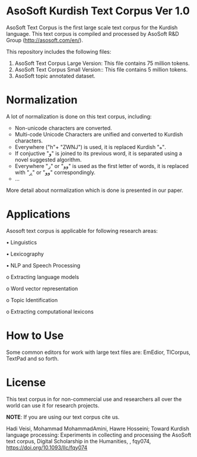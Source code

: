 # AsoSoft Kurdish Text Corpus Ver 1.0
AsoSoft Text Corpus is the first large scale text corpus for the Kurdish language. This text corpus is compiled and processed by AsoSoft R&D Group (http://asosoft.com/en/). 

This repository includes the following files:
1. AsoSoft Text Corpus Large Version: This file contains 75 million tokens.
2. AsoSoft Text Corpus Small Version:: This file contains 5 million tokens.
3. AsoSoft topic annotated dataset.

# Normalization
A lot of normalization is done on this text corpus, including:
 <ul style="list-style-type:circle">
  <li>Non-unicode characters are converted.</li>
  <li>Multi-code Unicode Characters are unified and converted to Kurdish characters.</li>
  <li> Everywhere ("h"+ "ZWNJ") is used, it is replaced Kurdish "ە". </li>
  <li> If conjuctive "و"  is joined to its previous word, it is separated using a novel suggested algorithm.</li>
  <li> Everywhere "ر" or "وو" is used as the first letter of words, it is replaced with "ڕ" or "وو"  correspondingly.</li>
 <li>...</li>
</ul> 
More detail about normalization which is done is presented in our paper.

# Applications
Asosoft text corpus is applicable for following research areas:

•	Linguistics

•	Lexicography

•	NLP and Speech Processing

  o	Extracting language models
  
  o	Word vector representation

  o Topic Identification
  
  o Extracting computational lexicons

# How to Use
Some common editors for work with large text files are: EmEdior, TlCorpus, TextPad and so forth.

# License
This text corpus in for non-commercial use and researchers all over the world can use it for research projects.

<b>NOTE</b>: If you are using our text corpus cite us.

Hadi Veisi, Mohammad MohammadAmini, Hawre Hosseini; Toward Kurdish language processing: Experiments in collecting and processing the AsoSoft text corpus, Digital Scholarship in the Humanities, , fqy074, https://doi.org/10.1093/llc/fqy074
